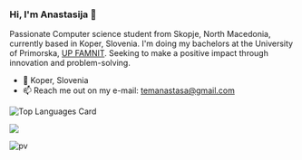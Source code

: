 ### Hi, I'm Anastasija 👋

Passionate Computer science student from Skopje, North Macedonia, currently based in Koper, Slovenia. I'm doing my bachelors at the University of Primorska, <a href="https://www.famnit.upr.si/en">UP FAMNIT</a>. Seeking to make a positive impact through innovation and problem-solving.

- 📍 Koper, Slovenia
- 📫 Reach me out on my e-mail: temanastasa@gmail.com

![Top Languages Card](https://github-readme-stats.vercel.app/api/top-langs/?username=ATemova&layout=compact&theme=transparent)

![](https://github-readme-stats.vercel.app/api?username=ATemova&count_private=true&show_icons=true&theme=transparent)

![pv](https://pageview.vercel.app/?github_user=ATemova)
